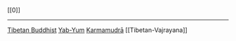 [[0]]
***
[Tibetan Buddhist](https://en.wikipedia.org/wiki/Tibetan_tantric_practice)
[Yab-Yum](https://en.wikipedia.org/wiki/Yab-Yum)
[Karmamudrā](https://en.wikipedia.org/wiki/Karmamudr%C4%81)
[[Tibetan-Vajrayana]]